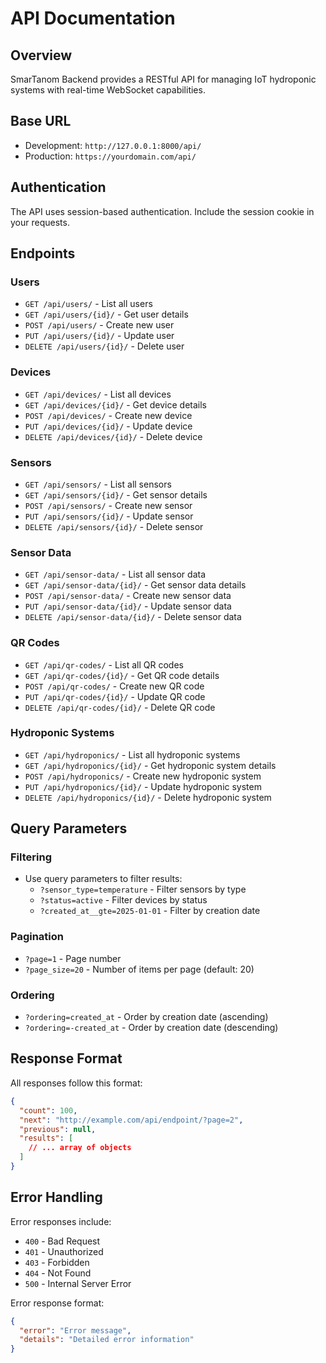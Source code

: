 # API Documentation

## Overview
SmarTanom Backend provides a RESTful API for managing IoT hydroponic systems with real-time WebSocket capabilities.

## Base URL
- Development: `http://127.0.0.1:8000/api/`
- Production: `https://yourdomain.com/api/`

## Authentication
The API uses session-based authentication. Include the session cookie in your requests.

## Endpoints

### Users
- `GET /api/users/` - List all users
- `GET /api/users/{id}/` - Get user details
- `POST /api/users/` - Create new user
- `PUT /api/users/{id}/` - Update user
- `DELETE /api/users/{id}/` - Delete user

### Devices
- `GET /api/devices/` - List all devices
- `GET /api/devices/{id}/` - Get device details
- `POST /api/devices/` - Create new device
- `PUT /api/devices/{id}/` - Update device
- `DELETE /api/devices/{id}/` - Delete device

### Sensors
- `GET /api/sensors/` - List all sensors
- `GET /api/sensors/{id}/` - Get sensor details
- `POST /api/sensors/` - Create new sensor
- `PUT /api/sensors/{id}/` - Update sensor
- `DELETE /api/sensors/{id}/` - Delete sensor

### Sensor Data
- `GET /api/sensor-data/` - List all sensor data
- `GET /api/sensor-data/{id}/` - Get sensor data details
- `POST /api/sensor-data/` - Create new sensor data
- `PUT /api/sensor-data/{id}/` - Update sensor data
- `DELETE /api/sensor-data/{id}/` - Delete sensor data

### QR Codes
- `GET /api/qr-codes/` - List all QR codes
- `GET /api/qr-codes/{id}/` - Get QR code details
- `POST /api/qr-codes/` - Create new QR code
- `PUT /api/qr-codes/{id}/` - Update QR code
- `DELETE /api/qr-codes/{id}/` - Delete QR code

### Hydroponic Systems
- `GET /api/hydroponics/` - List all hydroponic systems
- `GET /api/hydroponics/{id}/` - Get hydroponic system details
- `POST /api/hydroponics/` - Create new hydroponic system
- `PUT /api/hydroponics/{id}/` - Update hydroponic system
- `DELETE /api/hydroponics/{id}/` - Delete hydroponic system

## Query Parameters

### Filtering
- Use query parameters to filter results:
  - `?sensor_type=temperature` - Filter sensors by type
  - `?status=active` - Filter devices by status
  - `?created_at__gte=2025-01-01` - Filter by creation date

### Pagination
- `?page=1` - Page number
- `?page_size=20` - Number of items per page (default: 20)

### Ordering
- `?ordering=created_at` - Order by creation date (ascending)
- `?ordering=-created_at` - Order by creation date (descending)

## Response Format

All responses follow this format:

```json
{
  "count": 100,
  "next": "http://example.com/api/endpoint/?page=2",
  "previous": null,
  "results": [
    // ... array of objects
  ]
}
```

## Error Handling

Error responses include:
- `400` - Bad Request
- `401` - Unauthorized
- `403` - Forbidden
- `404` - Not Found
- `500` - Internal Server Error

Error response format:
```json
{
  "error": "Error message",
  "details": "Detailed error information"
}
```
